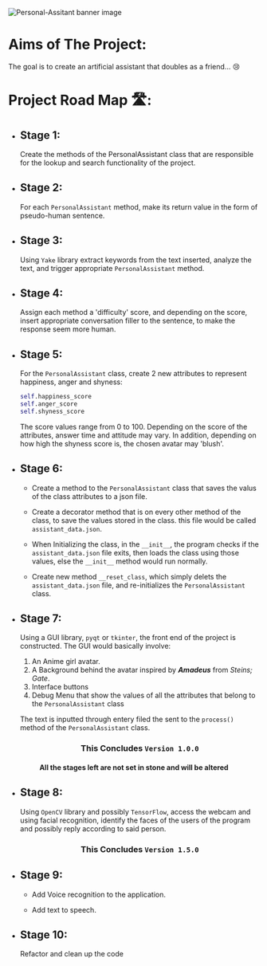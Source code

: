 ![Personal-Assitant banner image](resources/README/github%20banner%20image.png)

# Aims of The Project:

The goal is to create an artificial assistant that doubles as a friend... 😢

# Project Road Map 🛣:

- ## Stage 1:
  Create the methods of the PersonalAssistant class that are responsible for the lookup and search functionality of the
  project.

- ## Stage 2:
  For each ```PersonalAssistant``` method, make its return value in the form of pseudo-human sentence.

- ## Stage 3:
  Using ```Yake``` library extract keywords from the text inserted, analyze the text, and trigger
  appropriate ```PersonalAssistant``` method.

- ## Stage 4:
  Assign each method a 'difficulty' score, and depending on the score, insert appropriate conversation filler to the
  sentence, to make the response seem more human.

- ## Stage 5:
  For the ```PersonalAssistant``` class, create 2 new attributes to represent happiness, anger and shyness:
  `````````python
  self.happiness_score
  self.anger_score
  self.shyness_score
  `````````
  The score values range from 0 to 100. Depending on the score of the attributes, answer time and attitude may vary. In
  addition, depending on how high the shyness score is, the chosen avatar may 'blush'.

- ## Stage 6:
    - Create a method to the ```PersonalAssistant``` class that saves the valus of the class attributes to a json file.

    - Create a decorator method that is on every other method of the class, to save the values stored in the class. this
      file would be called ```assistant_data.json```.

    - When Initializing the class, in the ```__init__```, the program checks if the ```assistant_data.json``` file
      exits, then loads the class using those values, else the ```__init__``` method would run normally.

    - Create new method ```__reset_class```, which simply delets the ```assistant_data.json``` file, and re-initializes
      the ```PersonalAssistant``` class.

- ## Stage 7:
  Using a GUI library, ```pyqt``` or ```tkinter```, the front end of the project is constructed. The GUI would basically
  involve:

    1. An Anime girl avatar.
    2. A Background behind the avatar inspired by ***Amadeus*** from  *Steins; Gate*.
    3. Interface buttons
    4. Debug Menu that show the values of all the attributes that belong to the ```PersonalAssistant``` class

  The text is inputted through entery filed the sent to the ```process()``` method of the ```PersonalAssistant``` class.

  <h3 align="center">This Concludes <code>Version 1.0.0</code></h3>

<h4 align="center">All the stages left are not set in stone and will be altered</h4>

- ## Stage 8:
  Using ```OpenCV``` library and possibly ```TensorFlow```, access the webcam and using facial recognition, identify the
  faces of the users of the program and possibly reply according to said person.

  <h3 align="center">This Concludes <code>Version 1.5.0</code></h3>

- ## Stage 9:
    - Add Voice recognition to the application.

    - Add text to speech.

- ## Stage 10:
  Refactor and clean up the code



